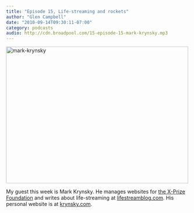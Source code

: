 ```yaml
---
title: "Episode 15, Life-streaming and rockets"
author: "Glen Campbell"
date: "2010-09-14T09:30:11-07:00"
category: podcasts
audio: http://cdn.broadpool.com/15-episode-15-mark-krynsky.mp3
---
```


<a href="http://www.flickr.com/photos/gecampbell/8586915164/" title="mark-krynsky by gecampbell, on Flickr"><img src="http://farm9.staticflickr.com/8112/8586915164_cb50d0ae61.jpg" width="500" height="375" alt="mark-krynsky"></a>

My guest this week is Mark Krynsky. He manages websites for [the X-Prize Foundation](http://www.xprize.org/) and writes about life-streaming at [lifestreamblog.com](http://lifestreamblog.com/). His personal website is at [krynsky.com](http://krynsky.com).
